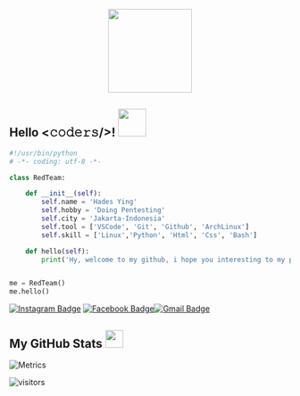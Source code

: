 <p align="center">
<img align="center" width="150" src="https://raw.githubusercontent.com/yingcrackerhades/yingcrackerhades/main/hadess.png"></img>
<h2>Hello <𝚌𝚘𝚍𝚎𝚛𝚜/>! <img src="https://media.giphy.com/media/mGcNjsfWAjY5AEZNw6/giphy.gif" width="50"></h2>

```python
#!/usr/bin/python
# -*- coding: utf-8 -*-

class RedTeam:

    def __init__(self):
        self.name = 'Hades Ying'
        self.hobby = 'Doing Pentesting'
        self.city = 'Jakarta-Indonesia'
        self.tool = ['VSCode', 'Git', 'Github', 'ArchLinux']
        self.skill = ['Linux','Python', 'Html', 'Css', 'Bash']

    def hello(self):
        print('Hy, welcome to my github, i hope you interesting to my project')


me = RedTeam()
me.hello()
```
[![Instagram Badge](https://img.shields.io/badge/-yinghades__-purple?style=flat-square&logo=instagram&logoColor=white&link=https://instagram.com/yinghades_/)](https://instagram.com/yinghades_) [![Facebook Badge](https://img.shields.io/badge/-teolbohadesx-blue?style=flat-square&logo=Facebook&logoColor=white&link=https://www.facebook.com/teolbohadesx/)](https://www.facebook.com/teolbohadesx/)[![Gmail Badge](https://img.shields.io/badge/-hades.yingcracker@gmail.com-c14438?style=flat-square&logo=Gmail&logoColor=white&link=mailto:hades.yingcracker@gmail.com)](mailto:hades.yingcracker@gmail.com)

<h2>My GitHub Stats <img src='https://media1.giphy.com/media/du3J3cXyzhj75IOgvA/giphy.gif?cid=ecf05e47x2g034i9pzwtzzsd3xgg2w9nr94t4tflbbgo3008&rid=giphy.gif' width='32px'> </h2>

![Metrics](https://metrics.lecoq.io/yingcrackerhades?template=terminal&base.header=0&base.activity=0&base.repositories=0&base.metadata=0&languages=1&languages.limit=8&languages.colors=github&languages.threshold=0%25&config.timezone=America%2FToronto)

![visitors](https://visitor-badge.laobi.icu/badge?page_id=yingcrackerhades.yingcrackerhades)
